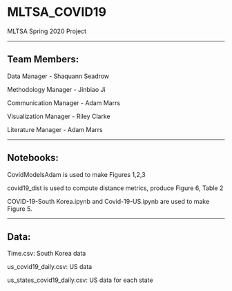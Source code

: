 # MLTSA_COVID19
MLTSA Spring 2020 Project

----------------------------------------

## Team Members:

Data Manager - Shaquann Seadrow

Methodology Manager - Jinbiao Ji

Communication Manager - Adam Marrs

Visualization Manager - Riley Clarke

Literature Manager - Adam Marrs

----------------------------------------
## Notebooks:

CovidModelsAdam is used to make Figures 1,2,3

covid19_dist is used to compute distance metrics, produce Figure 6, Table 2

COVID-19-South Korea.ipynb and Covid-19-US.ipynb are used to make Figure 5.

----------------------------------------
## Data:

Time.csv: South Korea data

us_covid19_daily.csv: US data

us_states_covid19_daily.csv: US data for each state
